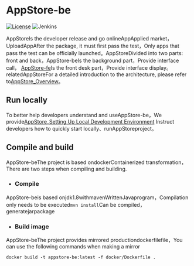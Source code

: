 # AppStore-be

[![License](https://img.shields.io/badge/License-Apache%202.0-blue.svg)](https://opensource.org/licenses/Apache-2.0)
![Jenkins](https://img.shields.io/jenkins/build?jobUrl=http://jenkins.edgegallery.org/view/GITEE-MEC-PLATFORM-BUILD/job/appstore-backend-docker-master-daily/)

AppStoreIs the developer release and go onlineAppApplied market，UploadAppAfter the package, it must first pass the test，Only apps that pass the test can be officially launched。AppStoreDivided into two parts: front and back，AppStore-beIs the background part，Provide interface call，
[AppStore-fe](https://gitee.com/edgegallery/appstore-fe)Is the front desk part，Provide interface display。relatedAppStoreFor a detailed introduction to the architecture, please refer to[AppStore_Overview](https://gitee.com/edgegallery/docs/blob/master/Projects/APPSTORE/AppStore_Overview.md)。


## Run locally

To better help developers understand and useAppStore-be，We provide[AppStore_Setting Up Local Development Environment](https://gitee.com/edgegallery/docs/blob/master/Projects/APPSTORE/AppStore_Setting%20Up%20Local%20Development%20Environment.md)
Instruct developers how to quickly start locally、runAppStoreproject。

## Compile and build

AppStore-beThe project is based ondockerContainerized transformation，There are two steps when compiling and building.

- ### Compile

AppStore-beis based onjdk1.8withmavenWrittenJavaprogram，Compilation only needs to be executed`mvn install`Can be compiled，generatejarpackage

- ### Build image

AppStore-beThe project provides mirrored productiondockerfilefile，You can use the following commands when making a mirror
```
docker build -t appstore-be:latest -f docker/Dockerfile .
```
